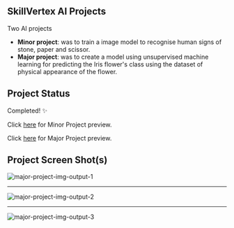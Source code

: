 ## SkillVertex AI Projects

Two AI projects

- **Minor project**: was to train a image model to recognise human signs of stone, paper and scissor.
- **Major project**: was to create a model using unsupervised machine learning for predicting the Iris flower's class using the dataset of physical appearance of the flower.   

## Project Status
Completed! ✨<br>

Click [here](https://drive.google.com/file/d/1a6Fx6m55niPtMK9zy3bPnr_d2Q8v2Mbk/view?usp=sharing) for Minor Project preview.

Click [here](https://colab.research.google.com/drive/1WlKjvVH7I72KTElt4AIhUXWc2UHeK5JD) for Major Project preview.

## Project Screen Shot(s)

![major-project-img-output-1](https://drive.google.com/uc?export=view&id=1Xe4l_fTIx1KNySW3c4iDn_UrvQU8ijHY)

---
![major-project-img-output-2](https://drive.google.com/uc?export=view&id=1F5oN2av9hBTJcQyP15s62pbhE7hlcifW)

---
![major-project-img-output-3](https://drive.google.com/uc?export=view&id=1zxRv7Jkn0SxVKSu2AKJ-ZS3qatLuMwek)